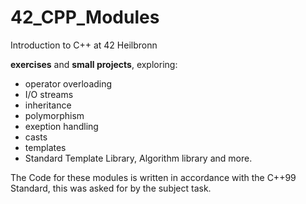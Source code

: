 # 42_CPP_Modules

Introduction to C++ at 42 Heilbronn

<b>exercises</b> and <b>small projects</b>, exploring:
* operator overloading
* I/O streams
* inheritance
* polymorphism
* exeption handling
* casts
* templates
* Standard Template Library, Algorithm library and more.

The Code for these modules is written in accordance with the C++99 Standard, this was asked for by the subject task.
